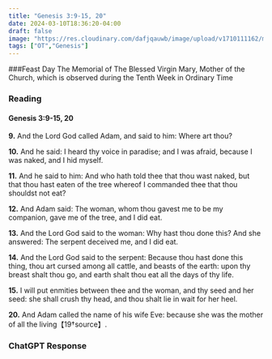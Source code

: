 ```yaml
---
title: "Genesis 3:9-15, 20"
date: 2024-03-10T18:36:20-04:00
draft: false
image: "https://res.cloudinary.com/dafjqauwb/image/upload/v1710111162/matt419/Genesis/3_9-15_20_sglqug.webp"
tags: ["OT","Genesis"]
---
```

###Feast Day
The Memorial of The Blessed Virgin Mary, Mother of the Church, which is observed during the Tenth Week in Ordinary Time

### Reading

#### Genesis 3:9-15, 20

**9.** And the Lord God called Adam, and said to him: Where art thou?

**10.** And he said: I heard thy voice in paradise; and I was afraid, because I was naked, and I hid myself.

**11.** And he said to him: And who hath told thee that thou wast naked, but that thou hast eaten of the tree whereof I commanded thee that thou shouldst not eat?

**12.** And Adam said: The woman, whom thou gavest me to be my companion, gave me of the tree, and I did eat.

**13.** And the Lord God said to the woman: Why hast thou done this? And she answered: The serpent deceived me, and I did eat.

**14.** And the Lord God said to the serpent: Because thou hast done this thing, thou art cursed among all cattle, and beasts of the earth: upon thy breast shalt thou go, and earth shalt thou eat all the days of thy life.

**15.** I will put enmities between thee and the woman, and thy seed and her seed: she shall crush thy head, and thou shalt lie in wait for her heel.

**20.** And Adam called the name of his wife Eve: because she was the mother of all the living【19†source】.



### ChatGPT Response
